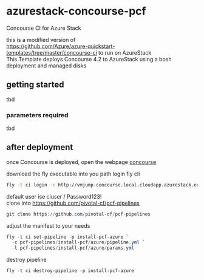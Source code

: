# azurestack-concourse-pcf
Concourse CI for Azure Stack

this is a modified version of  
https://github.com/Azure/azure-quickstart-templates/tree/master/concourse-ci  to run on AzureStack  
This Template deploys Concourse 4.2 to AzureStack using a bosh deployment and managed disks

## getting started  

tbd  

### parameters required  

tbd  

## after deployment  

once Concourse is deployed, open the webpage [concourse](http://vmjump-concourse.local.cloudapp.azurestack.external:8080)  

download the fly executable into you path
login fly cli

```bash
fly -t ci login -c http://vmjump-concourse.local.cloudapp.azurestack.external:8080
```

default user ise ciuser / Password123!  
clone into https://github.com/pivotal-cf/pcf-pipelines 

```powershell
git clone https://github.com/pivotal-cf/pcf-pipelines  
```

adjust the manifest to your needs

```powershell
fly -t ci set-pipeline -p install-pcf-azure `
  -c pcf-pipelines/install-pcf/azure/pipeline.yml `
  -l pcf-pipelines/install-pcf/azure/params.yml
```

destroy pipeline
```powershell
fly -t ci destroy-pipeline -p install-pcf-azure
```